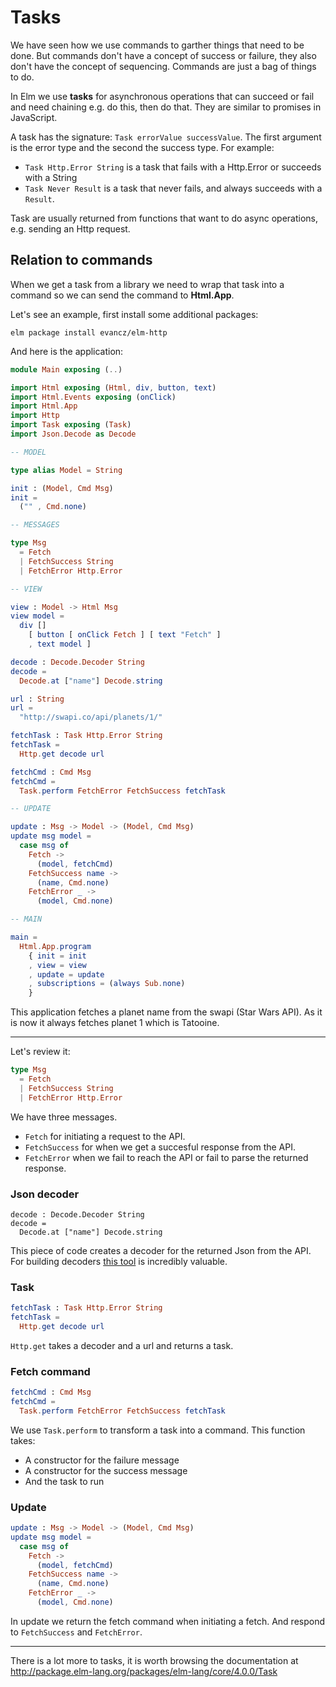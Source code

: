 # Tasks

We have seen how we use commands to garther things that need to be done. But commands don't have a concept of success or failure, they also don't have the concept of sequencing. Commands are just a bag of things to do.

In Elm we use __tasks__ for asynchronous operations that can succeed or fail and need chaining e.g. do this, then do that. They are similar to promises in JavaScript.

A task has the signature: `Task errorValue successValue`. The first argument is the error type and the second the success type. For example:

- `Task Http.Error String` is a task that fails with a Http.Error or succeeds with a String
- `Task Never Result` is a task that never fails, and always succeeds with a `Result`.

Task are usually returned from functions that want to do async operations, e.g. sending an Http request.

## Relation to commands

When we get a task from a library we need to wrap that task into a command so we can send the command to __Html.App__.

Let's see an example, first install some additional packages:

```
elm package install evancz/elm-http
```

And here is the application:

```elm
module Main exposing (..)

import Html exposing (Html, div, button, text)
import Html.Events exposing (onClick)
import Html.App
import Http
import Task exposing (Task)
import Json.Decode as Decode

-- MODEL

type alias Model = String

init : (Model, Cmd Msg)
init =
  ("" , Cmd.none)

-- MESSAGES

type Msg
  = Fetch
  | FetchSuccess String
  | FetchError Http.Error

-- VIEW

view : Model -> Html Msg
view model =
  div []
    [ button [ onClick Fetch ] [ text "Fetch" ]
    , text model ]

decode : Decode.Decoder String
decode =
  Decode.at ["name"] Decode.string

url : String
url = 
  "http://swapi.co/api/planets/1/"

fetchTask : Task Http.Error String
fetchTask =
  Http.get decode url

fetchCmd : Cmd Msg
fetchCmd =
  Task.perform FetchError FetchSuccess fetchTask

-- UPDATE

update : Msg -> Model -> (Model, Cmd Msg)
update msg model =
  case msg of
    Fetch ->
      (model, fetchCmd)
    FetchSuccess name ->
      (name, Cmd.none)
    FetchError _ ->
      (model, Cmd.none)

-- MAIN

main =
  Html.App.program
    { init = init
    , view = view
    , update = update
    , subscriptions = (always Sub.none)
    }
```

This application fetches a planet name from the swapi (Star Wars API). As it is now it always fetches planet 1 which is Tatooine.

---

Let's review it:

```elm
type Msg
  = Fetch
  | FetchSuccess String
  | FetchError Http.Error
```

We have three messages. 

- `Fetch` for initiating a request to the API.
- `FetchSuccess` for when we get a succesful response from the API.
- `FetchError` when we fail to reach the API or fail to parse the returned response.

### Json decoder

```
decode : Decode.Decoder String
decode =
  Decode.at ["name"] Decode.string
```

This piece of code creates a decoder for the returned Json from the API. For building decoders [this tool]((http://noredink.github.io/json-to-elm/)) is incredibly valuable.

### Task

```elm
fetchTask : Task Http.Error String
fetchTask =
  Http.get decode url
```

`Http.get` takes a decoder and a url and returns a task.

### Fetch command

```elm
fetchCmd : Cmd Msg
fetchCmd =
  Task.perform FetchError FetchSuccess fetchTask
```

We use `Task.perform` to transform a task into a command. This function takes: 

- A constructor for the failure message
- A constructor for the success message
- And the task to run

### Update

```elm
update : Msg -> Model -> (Model, Cmd Msg)
update msg model =
  case msg of
    Fetch ->
      (model, fetchCmd)
    FetchSuccess name ->
      (name, Cmd.none)
    FetchError _ ->
      (model, Cmd.none)
```

In update we return the fetch command when initiating a fetch. And respond to `FetchSuccess` and `FetchError`.

---

There is a lot more to tasks, it is worth browsing the documentation at <http://package.elm-lang.org/packages/elm-lang/core/4.0.0/Task>
